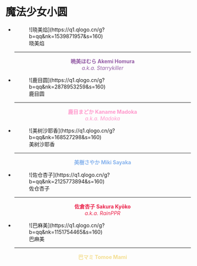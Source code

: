 # 魔法少女小圆

<div class="grid cards" markdown>

-   <figure markdown="span">
        ![晓美焰](https://q1.qlogo.cn/g?b=qq&nk=1539871957&s=160)
        <figcaption>晓美焰</figcaption>
    </figure>

    ---

    <center><span style="color:#935ba5;">
    <b>暁美ほむら Akemi Homura</b><br><i>a.k.a. Starrykiller</i>
    </span></center>

-   <figure markdown="span">
        ![鹿目圆](https://q1.qlogo.cn/g?b=qq&nk=2878953259&s=160)
        <figcaption>鹿目圆</figcaption>
    </figure>

    ---

    <center><span style="color:#ff99cc;">
    <b>鹿目まどか Kaname Madoka</b><br><i>a.k.a. Madoka</i>
    </span></center>

-   <figure markdown="span">
        ![美树沙耶香](https://q1.qlogo.cn/g?b=qq&nk=168527298&s=160)
        <figcaption>美树沙耶香</figcaption>
    </figure>

    ---

    <center><span style="color:#87b3ed;">
    <b>美樹さやか Miki Sayaka</b><br>
    </span></center>

-   <figure markdown="span">
        ![佐仓杏子](https://q1.qlogo.cn/g?b=qq&nk=2125773894&s=160)
        <figcaption>佐仓杏子</figcaption>
    </figure>

    ---

    <center><span style="color:#eb234b;">
    <b>佐倉杏子 Sakura Kyōko</b><br><i>a.k.a. RainPPR</i>
    </span></center>

-   <figure markdown="span">
        ![巴麻美](https://q1.qlogo.cn/g?b=qq&nk=1151754465&s=160)
        <figcaption>巴麻美</figcaption>
    </figure>

    ---

    <center><span style="color:#F4DE90;">
    <b>巴マミ Tomoe Mami</b><br>
    </span></center>

</div>
